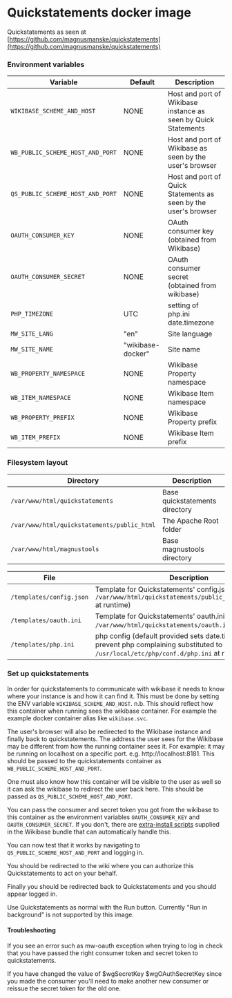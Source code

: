 # Quickstatements docker image

Quickstatements as seen at [https://github.com/magnusmanske/quickstatements](https://github.com/magnusmanske/quickstatements)

### Environment variables

Variable                             | Default                  | Description
-------------------------------------|--------------------------|------------
`WIKIBASE_SCHEME_AND_HOST`           | NONE                     | Host and port of Wikibase instance as seen by Quick Statements
`WB_PUBLIC_SCHEME_HOST_AND_PORT`     | NONE                     | Host and port of Wikibase as seen by the user's browser
`QS_PUBLIC_SCHEME_HOST_AND_PORT`     | NONE                     | Host and port of Quick Statements as seen by the user's browser
`OAUTH_CONSUMER_KEY`                 | NONE                     | OAuth consumer key (obtained from Wikibase)
`OAUTH_CONSUMER_SECRET`              | NONE                     | OAuth consumer secret (obtained from wikibase)
`PHP_TIMEZONE`                       | UTC                      | setting of php.ini date.timezone
`MW_SITE_LANG`                       | "en"                     | Site language
`MW_SITE_NAME`                       | "wikibase-docker"        | Site name
`WB_PROPERTY_NAMESPACE`              | NONE                     | Wikibase Property namespace
`WB_ITEM_NAMESPACE`                  | NONE                     | Wikibase Item namespace
`WB_PROPERTY_PREFIX`                 | NONE                     | Wikibase Property prefix
`WB_ITEM_PREFIX`                     | NONE                     | Wikibase Item prefix

### Filesystem layout

Directory                                   | Description                                                                   
--------------------------------------------|-------------------------------------------------------------------------------
`/var/www/html/quickstatements`             | Base quickstatements directory                                                
`/var/www/html/quickstatements/public_html` | The Apache Root folder                                                        
`/var/www/html/magnustools`                 | Base magnustools directory                                                    

File                      | Description                                                                                                                              
------------------------- | ------------------------------------------------------------------------------                                                           
`/templates/config.json`  | Template for Quickstatements' config.json (substituted to `/var/www/html/quickstatements/public_html/config.json` at runtime)            
`/templates/oauth.ini`    | Template for Quickstatements' oauth.ini (substituted to `/var/www/html/quickstatements/oauth.ini` at runtime)                            
`/templates/php.ini`      | php config (default provided sets date.timezone to prevent php complaining substituted to `/usr/local/etc/php/conf.d/php.ini` at runtime)


### Set up quickstatements
In order for quickstatements to communicate with wikibase it needs to know where your instance is and how it can find it.
This must be done by setting the ENV variable `WIKIBASE_SCHEME_AND_HOST`. n.b. This should reflect how this container when running
sees the wikibase container. For example the example docker container alias like `wikibase.svc`.

The user's browser will also be redirected to the Wikibase instance and finally back to quickstatements. The address
the user sees for the Wikibase may be different from how the running container sees it. For example: it may be running
on localhost on a specific port. e.g. http://localhost:8181. This should be passed to the quickstatements container as
`WB_PUBLIC_SCHEME_HOST_AND_PORT`.

One must also know how this container will be visible to the user as well so it can ask the wikibase to redirect the
user back here. This should be passed as `QS_PUBLIC_SCHEME_HOST_AND_PORT`.

You can pass the consumer and secret token you got from the wikibase to this container as the environment variables
 `OAUTH_CONSUMER_KEY` and `OAUTH_CONSUMER_SECRET`. If you don't, there are [extra-install scripts](../WikibaseBundle/extra-install/QuickStatements.sh) supplied in the Wikibase bundle that can automatically handle this.

You can now test that it works by navigating to `QS_PUBLIC_SCHEME_HOST_AND_PORT` and logging in.

You should be redirected to the wiki where you can authorize this Quickstatements to act on your behalf.

Finally you should be redirected back to Quickstatements and you should appear logged in.

Use Quickstatements as normal with the Run button. Currently "Run in background" is not supported by this image.

#### Troubleshooting
If you see an error such as mw-oauth exception when trying to log in check that you have passed the right consumer token
and secret token to quickstatements.

If you have changed the value of $wgSecretKey $wgOAuthSecretKey since you made the consumer you'll need to make another new consumer or
reissue the secret token for the old one.
